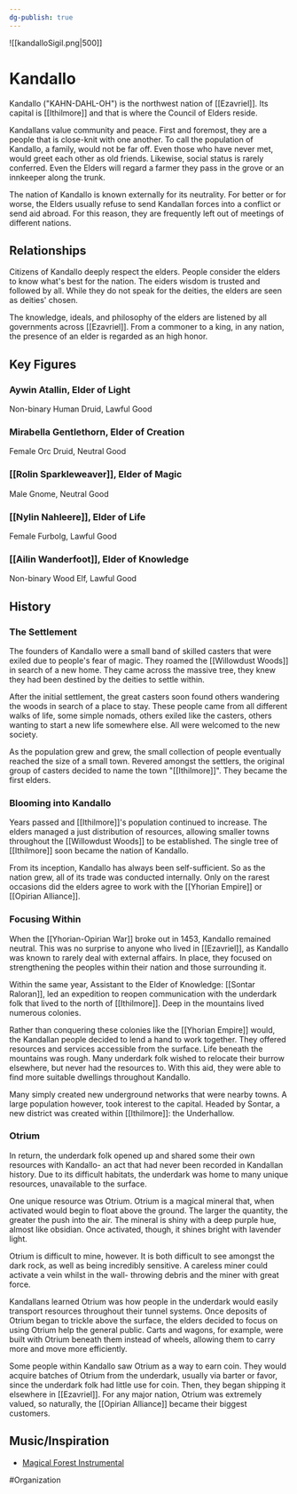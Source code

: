 ```yaml
---
dg-publish: true
---
```


![[kandalloSigil.png|500]]
# Kandallo
Kandallo ("KAHN-DAHL-OH") is the northwest nation of [[Ezavriel]]. Its capital is [[Ithilmore]] and that is where the Council of Elders reside.

Kandallans value community and peace. First and foremost, they are a people that is close-knit with one another. To call the population of Kandallo, a family, would not be far off. Even those who have never met, would greet each other as old friends. Likewise, social status is rarely conferred. Even the Elders will regard a farmer they pass in the grove or an innkeeper along the trunk. 

The nation of Kandallo is known externally for its neutrality. For better or for worse, the Elders usually refuse to send Kandallan forces into a conflict or send aid abroad. For this reason, they are frequently left out of meetings of different nations. 

## Relationships
Citizens of Kandallo deeply respect the elders. People consider the elders to know what's best for the nation. The eiders wisdom is trusted and followed by all. While they do not speak for the deities, the elders are seen as deities' chosen.

The knowledge, ideals, and philosophy of the elders are listened by all governments across [[Ezavriel]]. From a commoner to a king, in any nation, the presence of an elder is regarded as an high honor.  

## Key Figures
### Aywin Atallin, Elder of Light
Non-binary Human Druid, Lawful Good

### Mirabella Gentlethorn, Elder of Creation
Female Orc Druid, Neutral Good

### [[Rolin Sparkleweaver]], Elder of Magic
Male Gnome, Neutral Good

### [[Nylin Nahleere]], Elder of Life
Female Furbolg, Lawful Good

### [[Ailin Wanderfoot]], Elder of Knowledge
Non-binary Wood Elf, Lawful Good

## History
### The Settlement 
The founders of Kandallo were a small band of skilled casters that were exiled due to people's fear of magic. They roamed the [[Willowdust Woods]] in search of a new home. They came across the massive tree, they knew they had been destined by the deities to settle within. 

After the initial settlement, the great casters soon found others wandering the woods in search of a place to stay. These people came from all different walks of life, some simple nomads, others exiled like the casters, others wanting to start a new life somewhere else. All were welcomed to the new society. 

As the population grew and grew, the small collection of people eventually reached the size of a small town. Revered amongst the settlers, the original group of casters decided to name the town "[[Ithilmore]]". They became the first elders. 

### Blooming into Kandallo
Years passed and [[Ithilmore]]'s population continued to increase. The elders managed a just distribution of resources, allowing smaller towns throughout the [[Willowdust Woods]] to be established. The single tree of [[Ithilmore]] soon became the nation of Kandallo. 

From its inception, Kandallo has always been self-sufficient. So as the nation grew, all of its trade was conducted internally. Only on the rarest occasions did the elders agree to work with the [[Yhorian Empire]] or [[Opirian Alliance]]. 

### Focusing Within 
When the [[Yhorian-Opirian War]] broke out in 1453, Kandallo remained neutral. This was no surprise to anyone who lived in [[Ezavriel]], as Kandallo was known to rarely deal with external affairs. In place, they focused on strengthening the peoples within their nation and those surrounding it. 

Within the same year, Assistant to the Elder of Knowledge: [[Sontar Raloran]], led an expedition to reopen communication with the underdark folk that lived to the north of [[Ithilmore]]. Deep in the mountains lived numerous colonies. 

Rather than conquering these colonies like the [[Yhorian Empire]] would, the Kandallan people decided to lend a hand to work together. They offered resources and services accessible from the surface. Life beneath the mountains was rough. Many underdark folk wished to relocate their burrow elsewhere, but never had the resources to. With this aid, they were able to find more suitable dwellings throughout Kandallo. 

Many simply created new underground networks that were nearby towns. A large population however, took interest to the capital. Headed by Sontar, a new district was created within [[Ithilmore]]: the Underhallow. 

### Otrium
In return, the underdark folk opened up and shared some their own resources with Kandallo- an act that had never been recorded in Kandallan history. Due to its difficult habitats, the underdark was home to many unique resources, unavailable to the surface. 

One unique resource was Otrium. Otrium is a magical mineral that, when activated would begin to float above the ground. The larger the quantity, the greater the push into the air. The mineral is shiny with a deep purple hue, almost like obsidian. Once activated, though, it shines bright with lavender light. 

Otrium is difficult to mine, however. It is both difficult to see amongst the dark rock, as well as being incredibly sensitive. A careless miner could  activate a vein whilst in the wall- throwing debris and the miner with great force.   

Kandallans learned Otrium was how people in the underdark would easily transport resources throughout their tunnel systems. Once deposits of Otrium began to trickle above the surface, the elders decided to focus on using Otrium help the general public. Carts and wagons, for example, were built with Otrium beneath them instead of wheels, allowing them to carry more and move more efficiently. 

Some people within Kandallo saw Otrium as a way to earn coin. They would acquire batches of Otrium from the underdark, usually via barter or favor, since the underdark folk had little use for coin. Then, they began shipping it elsewhere in [[Ezavriel]]. For any major nation, Otrium was extremely valued, so naturally, the [[Opirian Alliance]] became their biggest customers. 

## Music/Inspiration
- [Magical Forest Instrumental](https://open.spotify.com/playlist/4nIPzZvcYg6p1NylNAC53h)

#Organization